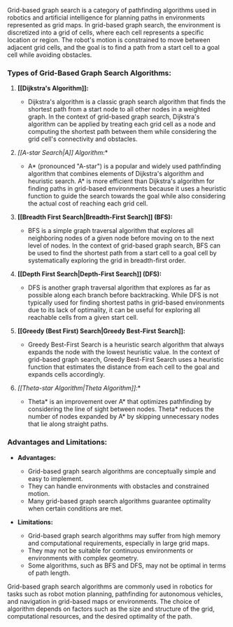 Grid-based graph search is a category of pathfinding algorithms used in robotics and artificial intelligence for planning paths in environments represented as grid maps. In grid-based graph search, the environment is discretized into a grid of cells, where each cell represents a specific location or region. The robot's motion is constrained to move between adjacent grid cells, and the goal is to find a path from a start cell to a goal cell while avoiding obstacles.

### Types of Grid-Based Graph Search Algorithms:

1. **[[Dijkstra's Algorithm]]:**
   - Dijkstra's algorithm is a classic graph search algorithm that finds the shortest path from a start node to all other nodes in a weighted graph. In the context of grid-based graph search, Dijkstra's algorithm can be applied by treating each grid cell as a node and computing the shortest path between them while considering the grid cell's connectivity and obstacles.

2. **[[A-star Search|A*]] Algorithm:**
   - A* (pronounced "A-star") is a popular and widely used pathfinding algorithm that combines elements of Dijkstra's algorithm and heuristic search. A* is more efficient than Dijkstra's algorithm for finding paths in grid-based environments because it uses a heuristic function to guide the search towards the goal while also considering the actual cost of reaching each grid cell.

3. **[[Breadth First Search|Breadth-First Search]] (BFS):**
   - BFS is a simple graph traversal algorithm that explores all neighboring nodes of a given node before moving on to the next level of nodes. In the context of grid-based graph search, BFS can be used to find the shortest path from a start cell to a goal cell by systematically exploring the grid in breadth-first order.

4. **[[Depth First Search|Depth-First Search]] (DFS):**
   - DFS is another graph traversal algorithm that explores as far as possible along each branch before backtracking. While DFS is not typically used for finding shortest paths in grid-based environments due to its lack of optimality, it can be useful for exploring all reachable cells from a given start cell.

5. **[[Greedy (Best First) Search|Greedy Best-First Search]]:**
   - Greedy Best-First Search is a heuristic search algorithm that always expands the node with the lowest heuristic value. In the context of grid-based graph search, Greedy Best-First Search uses a heuristic function that estimates the distance from each cell to the goal and expands cells accordingly.

6. **[[Theta-star Algorithm|Theta* Algorithm]]:**
   - Theta* is an improvement over A* that optimizes pathfinding by considering the line of sight between nodes. Theta* reduces the number of nodes expanded by A* by skipping unnecessary nodes that lie along straight paths.

### Advantages and Limitations:

- **Advantages:**
  - Grid-based graph search algorithms are conceptually simple and easy to implement.
  - They can handle environments with obstacles and constrained motion.
  - Many grid-based graph search algorithms guarantee optimality when certain conditions are met.

- **Limitations:**
  - Grid-based graph search algorithms may suffer from high memory and computational requirements, especially in large grid maps.
  - They may not be suitable for continuous environments or environments with complex geometry.
  - Some algorithms, such as BFS and DFS, may not be optimal in terms of path length.

Grid-based graph search algorithms are commonly used in robotics for tasks such as robot motion planning, pathfinding for autonomous vehicles, and navigation in grid-based maps or environments. The choice of algorithm depends on factors such as the size and structure of the grid, computational resources, and the desired optimality of the path.